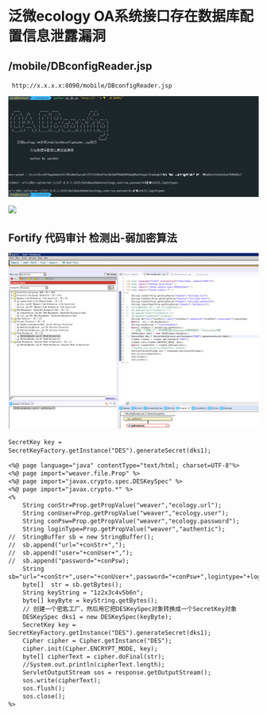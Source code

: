 
# 泛微ecology OA系统接口存在数据库配置信息泄露漏洞

## /mobile/DBconfigReader.jsp

` http://x.x.x.x:8090/mobile/DBconfigReader.jsp`

![](./dbconfig.png)

![](./fofa.png)

## Fortify 代码审计 检测出-弱加密算法
![](./Fortify.jpg)

`SecretKey key = SecretKeyFactory.getInstance("DES").generateSecret(dks1);`

```
<%@ page language="java" contentType="text/html; charset=UTF-8"%>
<%@ page import="weaver.file.Prop" %>
<%@ page import="javax.crypto.spec.DESKeySpec" %>
<%@ page import="javax.crypto.*" %>
<%
	String conStr=Prop.getPropValue("weaver","ecology.url");
	String conUser=Prop.getPropValue("weaver","ecology.user");
	String conPsw=Prop.getPropValue("weaver","ecology.password");
	String loginType=Prop.getPropValue("weaver","authentic");
//	StringBuffer sb = new StringBuffer();
//	sb.append("url="+conStr+",");
//	sb.append("user="+conUser+",");
//	sb.append("password="+conPsw);
	String sb="url="+conStr+",user="+conUser+",password="+conPsw+",logintype="+loginType;
 	byte[]  str = sb.getBytes();
	String keyString = "1z2x3c4v5b6n";
	byte[] keyByte = keyString.getBytes();
	// 创建一个密匙工厂，然后用它把DESKeySpec对象转换成一个SecretKey对象
	DESKeySpec dks1 = new DESKeySpec(keyByte);
    SecretKey key = SecretKeyFactory.getInstance("DES").generateSecret(dks1);
	Cipher cipher = Cipher.getInstance("DES");
	cipher.init(Cipher.ENCRYPT_MODE, key);  
	byte[] cipherText = cipher.doFinal(str);
	//System.out.println(cipherText.length);
	ServletOutputStream sos = response.getOutputStream();
	sos.write(cipherText);
	sos.flush();
	sos.close();
%>
```
